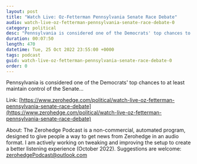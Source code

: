 ```yaml
---
layout: post
title: "Watch Live: Oz-Fetterman Pennsylvania Senate Race Debate"
audio: watch-live-oz-fetterman-pennsylvania-senate-race-debate-0
category: political
desc: "Pennsylvania is considered one of the Democrats' top chances to at least maintain control of the Senate..."
duration: 00:07:50
length: 470
datetime: Tue, 25 Oct 2022 23:55:00 +0000
tags: podcast
guid: watch-live-oz-fetterman-pennsylvania-senate-race-debate-0
order: 0
---
```

Pennsylvania is considered one of the Democrats' top chances to at least maintain control of the Senate...

Link: [https://www.zerohedge.com/political/watch-live-oz-fetterman-pennsylvania-senate-race-debate](https://www.zerohedge.com/political/watch-live-oz-fetterman-pennsylvania-senate-race-debate)

About: The Zerohedge Podcast is a non-commercial, automated program, designed to give people a way to get news from Zerohedge in an audio format.  I am actively working on tweaking and improving the setup to create a better listening experience (October 2022).  Suggestions are welcome: [zerohedgePodcast@outlook.com](mailto:zerohedgePodcast@outlook.com)